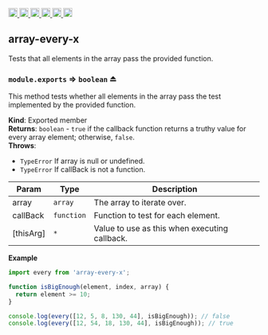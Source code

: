 <a
  href="https://travis-ci.org/Xotic750/array-every-x"
  title="Travis status">
<img
  src="https://travis-ci.org/Xotic750/array-every-x.svg?branch=master"
  alt="Travis status" height="18">
</a>
<a
  href="https://david-dm.org/Xotic750/array-every-x"
  title="Dependency status">
<img src="https://david-dm.org/Xotic750/array-every-x/status.svg"
  alt="Dependency status" height="18"/>
</a>
<a
  href="https://david-dm.org/Xotic750/array-every-x?type=dev"
  title="devDependency status">
<img src="https://david-dm.org/Xotic750/array-every-x/dev-status.svg"
  alt="devDependency status" height="18"/>
</a>
<a
  href="https://badge.fury.io/js/array-every-x"
  title="npm version">
<img src="https://badge.fury.io/js/array-every-x.svg"
  alt="npm version" height="18">
</a>
<a
  href="https://www.jsdelivr.com/package/npm/array-every-x"
  title="jsDelivr hits">
<img src="https://data.jsdelivr.com/v1/package/npm/array-every-x/badge?style=rounded"
  alt="jsDelivr hits" height="18">
</a>
<a
  href="https://bettercodehub.com/results/Xotic750/array-every-x"
  title="bettercodehub score">
<img src="https://bettercodehub.com/edge/badge/Xotic750/array-every-x?branch=master"
  alt="bettercodehub score" height="18">
</a>

<a name="module_array-every-x"></a>

## array-every-x

Tests that all elements in the array pass the provided function.

<a name="exp_module_array-every-x--module.exports"></a>

### `module.exports` ⇒ <code>boolean</code> ⏏

This method tests whether all elements in the array pass the test implemented
by the provided function.

**Kind**: Exported member  
**Returns**: <code>boolean</code> - `true` if the callback function returns a truthy value for
every array element; otherwise, `false`.  
**Throws**:

- <code>TypeError</code> If array is null or undefined.
- <code>TypeError</code> If callBack is not a function.

| Param     | Type                  | Description                                   |
| --------- | --------------------- | --------------------------------------------- |
| array     | <code>array</code>    | The array to iterate over.                    |
| callBack  | <code>function</code> | Function to test for each element.            |
| [thisArg] | <code>\*</code>       | Value to use as this when executing callback. |

**Example**

```js
import every from 'array-every-x';

function isBigEnough(element, index, array) {
  return element >= 10;
}

console.log(every([12, 5, 8, 130, 44], isBigEnough)); // false
console.log(every([12, 54, 18, 130, 44], isBigEnough)); // true
```
